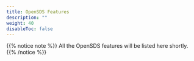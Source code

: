 ```yaml
---
title: OpenSDS Features
description: ""
weight: 40
disableToc: false
---
```


{{% notice note %}}
All the OpenSDS features will be listed here shortly.
{{% /notice %}}
